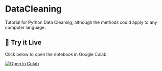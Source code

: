 # DataCleaning
Tutorial for Python Data Cleaning, although the methods could apply to any computer language.

## 📘 Try it Live

Click below to open the notebook in Google Colab:

[![Open In Colab](https://colab.research.google.com/assets/colab-badge.svg)](https://colab.research.google.com/github/jamescochrane/techhound/blob/main/DataCleaning.ipynb)


